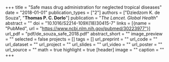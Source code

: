 +++
title = "Safe mass drug administration for neglected tropical diseases"
date = "2018-01-01"
publication_types = ["2"]
authors = ["Dziedzom K. de Souza", "**Thomas P. C. Dorlo**"]
publication = "_The Lancet. Global Health_"
abstract = ""
doi = "10.1016/S2214-109X(18)30415-7"
links = [{name = "PubMed", url = "https://www.ncbi.nlm.nih.gov/pubmed/30223977"}]
url_pdf = "pdf/de_souza_safe_2018.pdf"
abstract_short = ""
image_preview = ""
selected = false
projects = []
tags = []
url_preprint = ""
url_code = ""
url_dataset = ""
url_project = ""
url_slides = ""
url_video = ""
url_poster = ""
url_source = ""
math = true
highlight = true
[header]
image = ""
caption = ""
+++
